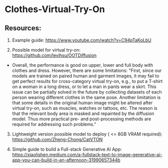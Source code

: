 # Clothes-Virtual-Try-On

## Resources:
1. Example guide: https://www.youtube.com/watch?v=C94pTaKoLbU

2. Possible model for virtual try-on: https://github.com/levihsu/OOTDiffusion
* Overall, the performance is good on upper, lower and full body with clothes and dress. However, there are some limitations:
"First, since our models are trained on paired human and garment
images, it may fail to get perfect results for cross-category virtual try-on, e.g., to
put a T-shirt on a woman in a long dress, or to let a man in pants wear a skirt.
This issue can be partially solved in the future by collecting datasets of each
person wearing different clothes in the same pose. Another limitation is that
some details in the original human image might be altered after virtual try-on,
such as muscles, watches or tattoos, etc. The reason is that the relevant body
area is masked and repainted by the diffusion model. Thus more practical pre-
and post-processing methods are required for addressing such problems."

3. Lightweight version possible model to deploy ( <= 8GB VRAM required): https://github.com/Zheng-Chong/CatVTON

4. Simple guide to build a Full-stack Generative AI App: https://xiaolishen.medium.com/a-fullstack-text-to-image-generative-ai-app-you-can-build-in-an-afternoon-31990657344b
